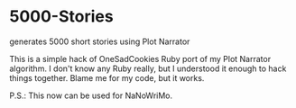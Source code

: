 # 5000-Stories
generates 5000 short stories using Plot Narrator

This is a simple hack of OneSadCookies Ruby port of my Plot Narrator algorithm.
I don't know any Ruby really, but I understood it enough to hack things together.
Blame me for my code, but it works.

P.S.: This now can be used for NaNoWriMo.
